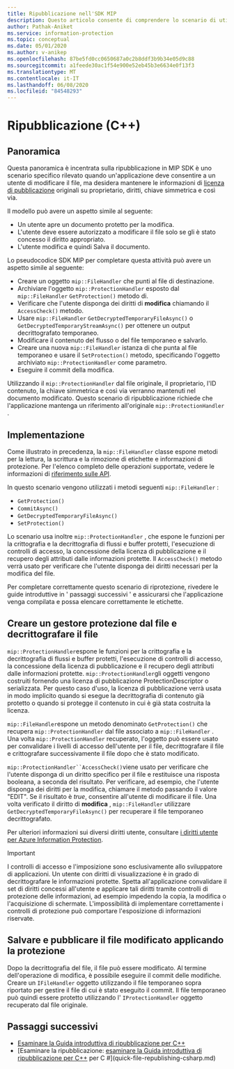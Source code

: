 ```yaml
---
title: Ripubblicazione nell'SDK MIP
description: Questo articolo consente di comprendere lo scenario di utilizzo del gestore protezione per gli scenari di ripubblicazione.
author: Pathak-Aniket
ms.service: information-protection
ms.topic: conceptual
ms.date: 05/01/2020
ms.author: v-anikep
ms.openlocfilehash: 87be5fd0cc0650687a0c2b8ddf3b9b34e05d9c88
ms.sourcegitcommit: a1feede30ac1f54e900e52eb45b3e6634e0f13f3
ms.translationtype: MT
ms.contentlocale: it-IT
ms.lasthandoff: 06/08/2020
ms.locfileid: "84548293"
---
```

# <a name="republishing-c"></a>Ripubblicazione (C++)

## <a name="overview"></a>Panoramica

Questa panoramica è incentrata sulla ripubblicazione in MIP SDK è uno scenario specifico rilevato quando un'applicazione deve consentire a un utente di modificare il file, ma desidera mantenere le informazioni di [licenza di pubblicazione](https://techcommunity.microsoft.com/t5/enterprise-mobility-security/licenses-and-certificates-and-how-ad-rms-protects-and-consumes/ba-p/247309) originali su proprietario, diritti, chiave simmetrica e così via.

Il modello può avere un aspetto simile al seguente:

- Un utente apre un documento protetto per la modifica.
- L'utente deve essere autorizzato a modificare il file solo se gli è stato concesso il diritto appropriato.
- L'utente modifica e quindi Salva il documento.

Lo pseudocodice SDK MIP per completare questa attività può avere un aspetto simile al seguente:

- Creare un oggetto `mip::FileHandler` che punti al file di destinazione.
- Archiviare l'oggetto `mip::ProtectionHandler` esposto dal `mip::FileHandler` `GetProtection()` metodo di.
- Verificare che l'utente disponga dei diritti di **modifica** chiamando il `AccessCheck()` metodo.
- Usare `mip::FileHandler` `GetDecryptedTemporaryFileAsync()` o `GetDecryptedTemporaryStreamAsync()` per ottenere un output decrittografato temporaneo.
- Modificare il contenuto del flusso o del file temporaneo e salvarlo.
- Creare una nuova `mip::FileHandler` istanza di che punta al file temporaneo e usare il `SetProtection()` metodo, specificando l'oggetto archiviato `mip::ProtectionHandler` come parametro.
- Eseguire il commit della modifica.

Utilizzando il `mip::ProtectionHandler` dal file originale, il proprietario, l'ID contenuto, la chiave simmetrica e così via verranno mantenuti nel documento modificato. Questo scenario di ripubblicazione richiede che l'applicazione mantenga un riferimento all'originale `mip::ProtectionHandler` .

## <a name="implementation"></a>Implementazione

Come illustrato in precedenza, la `mip::FileHandler` classe espone metodi per la lettura, la scrittura e la rimozione di etichette e informazioni di protezione. Per l'elenco completo delle operazioni supportate, vedere le informazioni di [riferimento sulle API](./reference/class_mip_filehandler.md#summary).

In questo scenario vengono utilizzati i metodi seguenti `mip::FileHandler` :

- `GetProtection()`
- `CommitAsync()`
- `GetDecryptedTemporaryFileAsync()`
- `SetProtection()`

Lo scenario usa inoltre `mip::ProtectionHandler` , che espone le funzioni per la crittografia e la decrittografia di flussi e buffer protetti, l'esecuzione di controlli di accesso, la concessione della licenza di pubblicazione e il recupero degli attributi dalle informazioni protette. Il `AccessCheck()` metodo verrà usato per verificare che l'utente disponga dei diritti necessari per la modifica del file.

Per completare correttamente questo scenario di riprotezione, rivedere le guide introduttive in ' passaggi successivi ' e assicurarsi che l'applicazione venga compilata e possa elencare correttamente le etichette.

## <a name="create-a-protection-handler-from-the-file-and-decrypt-the-file"></a>Creare un gestore protezione dal file e decrittografare il file

`mip::ProtectionHandler`espone le funzioni per la crittografia e la decrittografia di flussi e buffer protetti, l'esecuzione di controlli di accesso, la concessione della licenza di pubblicazione e il recupero degli attributi dalle informazioni protette. `mip::ProtectionHandler`gli oggetti vengono costruiti fornendo una licenza di pubblicazione ProtectionDescriptor o serializzata. Per questo caso d'uso, la licenza di pubblicazione verrà usata in modo implicito quando si esegue la decrittografia di contenuto già protetto o quando si protegge il contenuto in cui è già stata costruita la licenza.

`mip::FileHandler`espone un metodo denominato `GetProtection()` che recupera `mip::ProtectionHandler` dal file associato a `mip::FileHandler` . Una volta `mip::ProtectionHandler` recuperato, l'oggetto può essere usato per convalidare i livelli di accesso dell'utente per il file, decrittografare il file e crittografare successivamente il file dopo che è stato modificato.

`mip::ProtectionHandler``AccessCheck()`viene usato per verificare che l'utente disponga di un diritto specifico per il file e restituisce una risposta booleana, a seconda del risultato. Per verificare, ad esempio, che l'utente disponga dei diritti per la modifica, chiamare il metodo passando il valore "EDIT". Se il risultato è *true*, consentire all'utente di modificare il file. Una volta verificato il diritto di **modifica** , `mip::FileHandler` utilizzare `GetDecryptedTemporaryFileAsync()` per recuperare il file temporaneo decrittografato.

Per ulteriori informazioni sui diversi diritti utente, consultare [i diritti utente per Azure Information Protection](/azure/information-protection/configure-usage-rights).

 > [!IMPORTANT]
 > I controlli di accesso e l'imposizione sono esclusivamente allo sviluppatore di applicazioni. Un utente con diritti di visualizzazione è in grado di decrittografare le informazioni protette. Spetta all'applicazione convalidare il set di diritti concessi all'utente e applicare tali diritti tramite controlli di protezione delle informazioni, ad esempio impedendo la copia, la modifica o l'acquisizione di schermate. L'impossibilità di implementare correttamente i controlli di protezione può comportare l'esposizione di informazioni riservate.

## <a name="save-and-publish-the-edited-file-by-applying-protection"></a>Salvare e pubblicare il file modificato applicando la protezione

Dopo la decrittografia del file, il file può essere modificato. Al termine dell'operazione di modifica, è possibile eseguire il commit delle modifiche. Creare un `IFileHandler` oggetto utilizzando il file temporaneo sopra riportato per gestire il file di cui è stato eseguito il commit. Il file temporaneo può quindi essere protetto utilizzando l' `IProtectionHandler` oggetto recuperato dal file originale.

## <a name="next-steps"></a>Passaggi successivi

- [Esaminare la Guida introduttiva di ripubblicazione per C++](quick-file-republishing-cpp.md)
- [Esaminare la ripubblicazione: [esaminare la Guida introduttiva di ripubblicazione per C++](quick-file-republishing-cpp.md) per C #](quick-file-republishing-csharp.md)